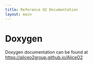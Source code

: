 ```yaml
---
title: Reference O2 Documentation
layout: main
---
```


# Doxygen

Doxygen documentation can be found at <https://aliceo2group.github.io/AliceO2>
